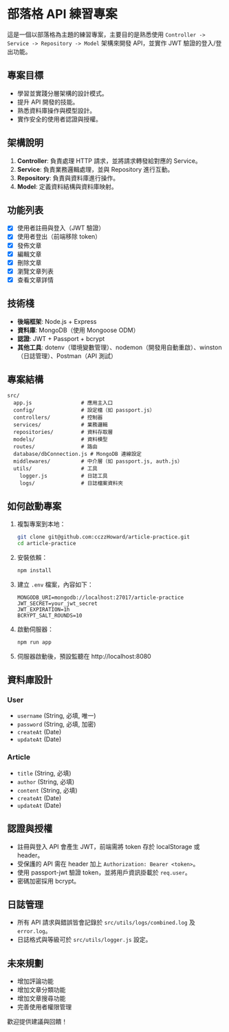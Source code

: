 # 部落格 API 練習專案

這是一個以部落格為主題的練習專案，主要目的是熟悉使用 `Controller -> Service -> Repository -> Model` 架構來開發 API，並實作 JWT 驗證的登入/登出功能。

## 專案目標
- 學習並實踐分層架構的設計模式。
- 提升 API 開發的技能。
- 熟悉資料庫操作與模型設計。
- 實作安全的使用者認證與授權。

## 架構說明
1. **Controller**: 負責處理 HTTP 請求，並將請求轉發給對應的 Service。
2. **Service**: 負責業務邏輯處理，並與 Repository 進行互動。
3. **Repository**: 負責與資料庫進行操作。
4. **Model**: 定義資料結構與資料庫映射。

## 功能列表
- [x] 使用者註冊與登入（JWT 驗證）
- [x] 使用者登出（前端移除 token）
- [x] 發佈文章
- [x] 編輯文章
- [x] 刪除文章
- [x] 瀏覽文章列表
- [x] 查看文章詳情

## 技術棧
- **後端框架**: Node.js + Express
- **資料庫**: MongoDB（使用 Mongoose ODM）
- **認證**: JWT + Passport + bcrypt
- **其他工具**: dotenv（環境變數管理）、nodemon（開發用自動重啟）、winston（日誌管理）、Postman（API 測試）

## 專案結構
```
src/
  app.js                # 應用主入口
  config/               # 設定檔（如 passport.js）
  controllers/          # 控制器
  services/             # 業務邏輯
  repositories/         # 資料存取層
  models/               # 資料模型
  routes/               # 路由
  database/dbConnection.js # MongoDB 連線設定
  middlewares/          # 中介層（如 passport.js, auth.js）
  utils/                # 工具
    logger.js           # 日誌工具
    logs/               # 日誌檔案資料夾
```

## 如何啟動專案
1. 複製專案到本地：
    ```bash
    git clone git@github.com:cczzHoward/article-practice.git
    cd article-practice
    ```
2. 安裝依賴：
    ```bash
    npm install
    ```
3. 建立 `.env` 檔案，內容如下：
    ```env
    MONGODB_URI=mongodb://localhost:27017/article-practice
    JWT_SECRET=your_jwt_secret
    JWT_EXPIRATION=1h
    BCRYPT_SALT_ROUNDS=10
    ```
4. 啟動伺服器：
    ```bash
    npm run app
    ```
5. 伺服器啟動後，預設監聽在 http://localhost:8080

## 資料庫設計
### User
- `username` (String, 必填, 唯一)
- `password` (String, 必填, 加密)
- `createAt` (Date)
- `updateAt` (Date)

### Article
- `title` (String, 必填)
- `author` (String, 必填)
- `content` (String, 必填)
- `createAt` (Date)
- `updateAt` (Date)


## 認證與授權
- 註冊與登入 API 會產生 JWT，前端需將 token 存於 localStorage 或 header。
- 受保護的 API 需在 header 加上 `Authorization: Bearer <token>`。
- 使用 passport-jwt 驗證 token，並將用戶資訊掛載於 `req.user`。
- 密碼加密採用 bcrypt。

## 日誌管理
- 所有 API 請求與錯誤皆會記錄於 `src/utils/logs/combined.log` 及 `error.log`。
- 日誌格式與等級可於 `src/utils/logger.js` 設定。

## 未來規劃
- 增加評論功能
- 增加文章分類功能
- 增加文章搜尋功能
- 完善使用者權限管理

歡迎提供建議與回饋！